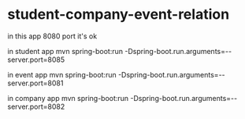 # student-company-event-relation

in this app 8080 port it's ok

in student app
mvn spring-boot:run -Dspring-boot.run.arguments=--server.port=8085

in event app
mvn spring-boot:run -Dspring-boot.run.arguments=--server.port=8081

in company app
mvn spring-boot:run -Dspring-boot.run.arguments=--server.port=8082